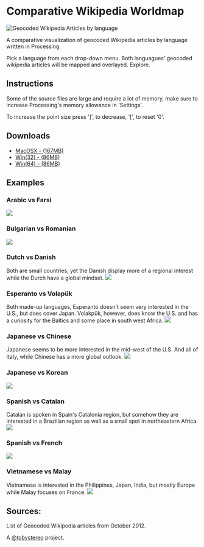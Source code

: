 # Comparative Wikipedia Worldmap 
![Geocoded Wikipedia Articles by language](https://github.com/Tobystereo/WikipediaWorldmap/blob/master/preview-assets/preview_animated.gif?raw=true)

A comparative visualization of geocoded Wikipedia articles by language written in Processing.

Pick a language from each drop-down menu. Both languagues' geocoded wikipedia articles will be mapped and overlayed. Explore.

## Instructions
Some of the source files are large and require a lot of memory, make sure to increase Processing's memory allowance in 'Settings'.

To increase the point size press ']', to decrease, '[', to reset '0'.

## Downloads

- [MacOSX - (167MB)](http://tobystereo.com/downloads/wikipediaworldmap.macosx.zip)
- [Win(32) - (86MB)](http://tobystereo.com/downloads/wikipediaworldmap.windows32.zip)
- [Win(64) - (86MB)](http://tobystereo.com/downloads/wikipediaworldmap.windows64.zip)


## Examples
### Arabic vs Farsi
![](https://github.com/Tobystereo/WikipediaWorldmap/blob/master/preview-assets/Arabic-vs-Farsi.png?raw=true)

### Bulgarian vs Romanian
![](https://github.com/Tobystereo/WikipediaWorldmap/blob/master/preview-assets/Bulgarian-vs-Romanian.png?raw=true)

### Dutch vs Danish
Both are small countries, yet the Danish display more of a regional interest while the Durch have a global mindset.
![](https://github.com/Tobystereo/WikipediaWorldmap/blob/master/preview-assets/Dutch-vs-Danish.png?raw=true)

### Esperanto vs Volapük
Both made-up languages, Esperanto doesn't seem very interested in the U.S., but does cover Japan. Volakpük, however, does know the U.S. and has a curiosity for the Baltics and some place in south west Africa.
![](https://github.com/Tobystereo/WikipediaWorldmap/blob/master/preview-assets/Esperanto-vs-Volapuk.png?raw=true)

### Japanese vs Chinese
Japanese seems to be more interested in the mid-west of the U.S. And all of Italy, while Chinese has a more global outlook.
![](https://github.com/Tobystereo/WikipediaWorldmap/blob/master/preview-assets/Japanese-vs-Chinese.png?raw=true)

### Japanese vs Korean
![](https://github.com/Tobystereo/WikipediaWorldmap/blob/master/preview-assets/Japanese-vs-Korean.png?raw=true)

### Spanish vs Catalan
Catalan is spoken in Spain's Catalonia region, but somehow they are interested in a Brazilian region as well as a small spot in northeastern Africa.
![](https://github.com/Tobystereo/WikipediaWorldmap/blob/master/preview-assets/Spanish-vs-Catalan.png?raw=true)

### Spanish vs French
![](https://github.com/Tobystereo/WikipediaWorldmap/blob/master/preview-assets/Spanish-vs-French.png?raw=true)

### Vietnamese vs Malay
Vietnamese is interested in the Philippines, Japan, India, but mostly Europe while Malay focuses on France.
![](https://github.com/Tobystereo/WikipediaWorldmap/blob/master/preview-assets/Vietnamese-vs-Malay.png?raw=true)

## Sources:
List of Geocoded Wikipedia articles from October 2012.


A [@tobystereo](http://twitter.com/tobystereo) project.
